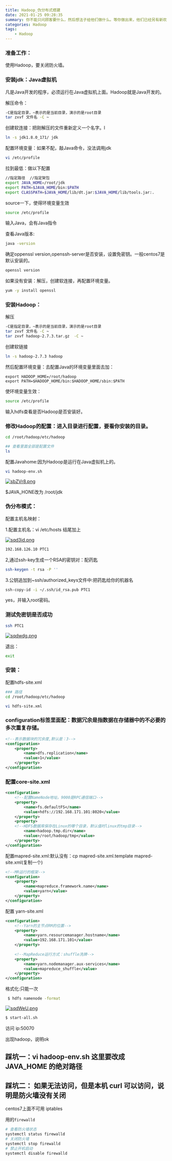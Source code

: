 ```yaml
---
title: Hadoop_伪分布式搭建
date: 2021-01-25 09:28:35
summary: 你不能只问顾客要什么，然后想法子给他们做什么。等你做出来，他们已经另有新欢了。
categories: Hadoop
tags:
	- Hadoop
---
```


### 准备工作：

使用Hadoop，要关闭防火墙。

### 安装jdk：Java虚拟机

凡是Java开发的程序，必须运行在Java虚拟机上面。Hadoop就是Java开发的。

解压命令：

```bash
-C是指定目录，~表示的是当前目录，演示的是root目录
tar zxvf 文件名 -C ~
```

创建软连接：把刚解压的文件重新定义一个名字。l

```bash
ln -s jdk1.8.0_171/ jdk
```

配置环境变量：如果不配，敲Java命令，没法调用jdk

```bash
vi /etc/profile
```

拉到最低：做以下配置

```bash
//指定路径  //指定架包
export JAVA_HOME=/root/jdk
export PATH=$JAVA_HOME/bin:$PATH
export CLASSPATH=$JAVA_HOME/lib/dt.jar:$JAVA_HOME/lib/tools.jar:.
```

source一下，使得环境变量生效

```bash
source /etc/profile
```

输入Java，会有Java指令

查看Java版本:

```bash
java -version
```

确定oppenssl version,openssh-server是否安装，设置免密钥。一般centos7是默认安装的。

```bash
openssl version
```

如果没有安装：解压，创建软连接，再配置环境变量。

```bash
yum -y install openssl
```

### 安装Hadoop：

解压

```bash
-C是指定目录，~表示的是当前目录，演示的是root目录
tar zxvf 文件名 -C ~
tar zxvf hadoop-2.7.3.tar.gz  -C ~
```

创建软链接

```bash
ln -s hadoop-2.7.3 hadoop
```

然后配置环境变量：去配置Java的环境变量里面去加：

```shell
export HADOOP_HOME=/root/hadoop
export PATH=$HADOOP_HOME/bin:$HADOOP_HOME/sbin:$PATH
```

使环境变量生效：

```bash
source /etc/profile
```

输入hdfs查看是否Hadoop是否安装好。

### 修改Hadoop的配置：进入目录进行配置，要看你安装的目录。

```bash
cd /root/hadoop/etc/hadoop
```

```bash
## 查看里面全部是配置文件
ls
```

配置Javahome:因为Hadoop是运行在Java虚拟机上的。

```bash
vi hadoop-env.sh
```

[![sbZVr8.png](https://s3.ax1x.com/2021/01/24/sbZVr8.png)](https://imgchr.com/i/sbZVr8)

$JAVA_HONE改为 /root/jdk

### 伪分布模式：

配置主机名映射：

1.配置主机名：vi  /etc/hosts 结尾加上

[![sqd3id.png](https://s3.ax1x.com/2021/01/25/sqd3id.png)](https://imgchr.com/i/sqd3id)

```bash
192.168.126.10 PTC1
```

2,通过ssh-key生成一个RSA的密钥对：配药匙

```bash
ssh-keygen -t rsa -P ''
```

3.公钥追加到~ssh/authorized_keys文件中:把药匙给你的机器名

```bash
ssh-copy-id -i ~/.ssh/id_rsa.pub PTC1
```

yes，并输入root密码。

### 测试免密钥是否成功

```bash
ssh PTC1
```

[![sqdwdg.png](https://s3.ax1x.com/2021/01/25/sqdwdg.png)](https://imgchr.com/i/sqdwdg)

退出：

```bash
exit
```

### 安装：

配置hdfs-site.xml

```bash
### 路径
cd /root/hadoop/etc/hadoop
```

```bash
vi hdfs-site.xml
```

### configuration标签里面配：数据冗余是指数据在存储器中的不必要的多次重复存储。

```xml
<!--表示数据块的冗余度,默认是：3-->
<configuration>
	<property>
	    <name>dfs.replication</name>
	    <value>1</value>
	</property>
</configuration>
```

### 配置core-site.xml

```xml
<configuration>
	<!--配置NameNode地址。9000是RPC通信端口-->
	<property>
	    <name>fs.defaultFS</name>
	    <value>hdfs://192.168.171.101:8020</value>
	</property>
	<property>
	<!--HDFS数据库保存在Linux的哪个目录，默认值时linux的tmp目录-->
	    <name>hadoop.tmp.dir</name>
	    <value>/root/hadoop/tmp</value>
	</property>
</configuration>
```

配置mapred-site.xml:默认没有：cp mapred-site.xml.template mapred-site.xml(复制一个)

```xml
<!--MR运行的框架-->
<configuration>
	<property>
	    <name>mapreduce.framework.name</name>
	    <value>yarn</value>
	</property>
</configuration>
```

配置 yarn-site.xml

```xml
<configuration>
	<!--Yarn的主节点RM的位置-->
	<property>
	    <name>yarn.resourcemanager.hostname</name>
	    <value>192.168.171.101</value>
	</property>
	
	<!--MapReduce运行方式：shuffle洗牌-->
	<property>
	    <name>yarn.nodemanager.aux-services</name>
	    <value>mapreduce_shuffle</value>
	</property>
</configuration>
```

格式化:只能一次

```bash
 $ hdfs namenode -format
```

[![sqdWeU.png](https://s3.ax1x.com/2021/01/25/sqdWeU.png)](https://imgchr.com/i/sqdWeU)

```bash
$ start-all.sh
```

访问 ip:50070

出现hadoop，说明ok



## 踩坑一：vi hadoop-env.sh 这里要改成 JAVA_HOME 的绝对路径

## 踩坑二： 如果无法访问，但是本机  curl 可以访问，说明是防火墙没有关闭

centos7上面不可用 iptables

用的`firewalld`

```bash
# 查看防火墙状态
systemctl status firewalld
# 关闭防火墙
systemctl stop firewalld
# 禁止开机启动
systemctl disable firewalld
```





